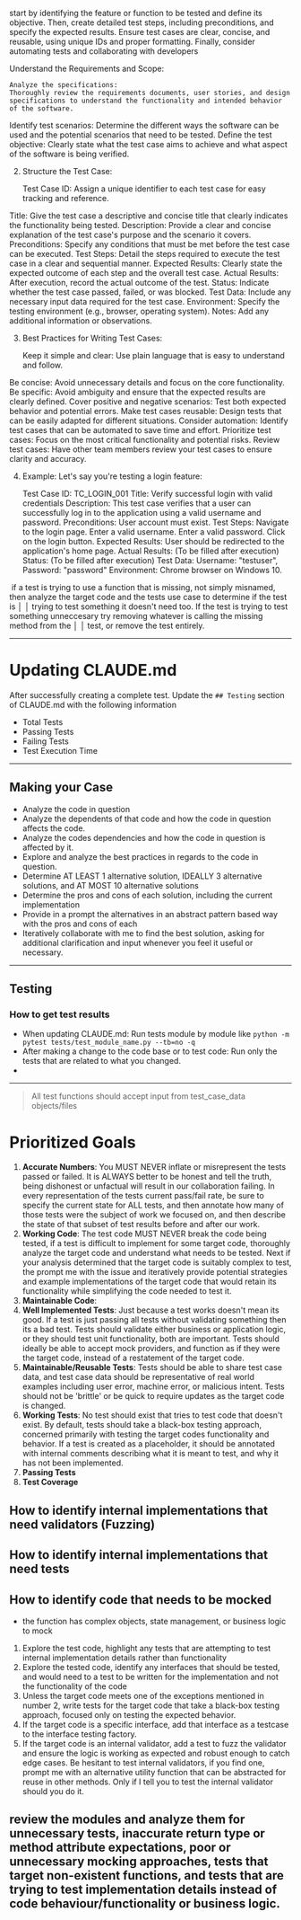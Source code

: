 start by identifying the feature or function to be tested and define its objective. Then, create detailed test steps, including preconditions, and specify the expected results. Ensure test cases are clear, concise, and reusable, using unique IDs and proper formatting. Finally, consider automating tests and collaborating with developers


Understand the Requirements and Scope:

    Analyze the specifications:
    Thoroughly review the requirements documents, user stories, and design specifications to understand the functionality and intended behavior of the software. 

Identify test scenarios:
Determine the different ways the software can be used and the potential scenarios that need to be tested. 
Define the test objective:
Clearly state what the test case aims to achieve and what aspect of the software is being verified. 

2. Structure the Test Case:

    Test Case ID: Assign a unique identifier to each test case for easy tracking and reference. 

Title: Give the test case a descriptive and concise title that clearly indicates the functionality being tested. 
Description: Provide a clear and concise explanation of the test case's purpose and the scenario it covers. 
Preconditions: Specify any conditions that must be met before the test case can be executed. 
Test Steps: Detail the steps required to execute the test case in a clear and sequential manner. 
Expected Results: Clearly state the expected outcome of each step and the overall test case. 
Actual Results: After execution, record the actual outcome of the test. 
Status: Indicate whether the test case passed, failed, or was blocked. 
Test Data: Include any necessary input data required for the test case. 
Environment: Specify the testing environment (e.g., browser, operating system). 
Notes: Add any additional information or observations. 

3. Best Practices for Writing Test Cases:

    Keep it simple and clear: Use plain language that is easy to understand and follow. 

Be concise: Avoid unnecessary details and focus on the core functionality. 
Be specific: Avoid ambiguity and ensure that the expected results are clearly defined. 
Cover positive and negative scenarios: Test both expected behavior and potential errors. 
Make test cases reusable: Design tests that can be easily adapted for different situations. 
Consider automation: Identify test cases that can be automated to save time and effort. 
Prioritize test cases: Focus on the most critical functionality and potential risks. 
Review test cases: Have other team members review your test cases to ensure clarity and accuracy. 

4. Example:
Let's say you're testing a login feature: 

    Test Case ID: TC_LOGIN_001
    Title: Verify successful login with valid credentials
    Description: This test case verifies that a user can successfully log in to the application using a valid username and password.
    Preconditions: User account must exist.
    Test Steps:
        Navigate to the login page.
        Enter a valid username.
        Enter a valid password.
        Click on the login button. 
    Expected Results: User should be redirected to the application's home page.
    Actual Results: (To be filled after execution)
    Status: (To be filled after execution)
    Test Data: Username: "testuser", Password: "password"
    Environment: Chrome browser on Windows 10.


 if a test is trying to use a function that is missing, not simply misnamed, then analyze the target code and the tests use case to determine if the test is       │
│   trying to test something it doesn't need too. If the test is trying to test something unneccesary try removing whatever is calling the missing method from the    │
│   test, or remove the test entirely.

---

# Updating CLAUDE.md

After successfully creating a complete test. Update the `## Testing` section of CLAUDE.md with the following information
- Total Tests
- Passing Tests
- Failing Tests
- Test Execution Time

---

## Making your Case
- Analyze the code in question
- Analyze the dependents of that code and how the code in question affects the code.
- Analyze the codes dependencies and how the code in question is affected by it.
- Explore and analyze the best practices in regards to the code in question.
- Determine AT LEAST 1 alternative solution, IDEALLY 3 alternative solutions, and AT MOST 10 alternative solutions
- Determine the pros and cons of each solution, including the current implementation
- Provide in a prompt the alternatives in an abstract pattern based way with the pros and cons of each
- Iteratively collaborate with me to find the best solution, asking for additional clarification and input whenever you feel it useful or necessary.

---

## Testing

### How to get test results

- When updating CLAUDE.md: Run tests module by module like `python -m pytest tests/test_module_name.py --tb=no -q`
- After making a change to the code base or to test code: Run only the tests that are related to what you changed.
- 
---

> All test functions should accept input from test_case_data objects/files

# Prioritized Goals
1. **Accurate Numbers**: You MUST NEVER inflate or misrepresent the tests passed or failed. It is ALWAYS better to be honest and tell the truth, being dishonest or unfactual will result in our collaboration failing. In every representation of the tests current pass/fail rate, be sure to specify the current state for ALL tests, and then annotate how many of those tests were the subject of work we focused on, and then describe the state of that subset of test results before and after our work.
2. **Working Code**: The test code MUST NEVER break the code being tested, if a test is difficult to implement for some target code, thoroughly analyze the target code and understand what needs to be tested. Next if your analysis determined that the target code is suitably complex to test, the prompt me with the issue and iteratively provide potential strategies and example implementations of the target code that would retain its functionality while simplifying the code needed to test it.
3. **Maintainable Code**: 
4. **Well Implemented Tests**: Just because a test works doesn't mean its good. If a test is just passing all tests without validating something then its a bad test. Tests should validate either business or application logic, or they should test unit functionality, both are important. Tests should ideally be able to accept mock providers, and function as if they were the target code, instead of a restatement of the target code.
5. **Maintainable/Reusable Tests**: Tests should be able to share test case data, and test case data should be representative of real world examples including user error, machine error, or malicious intent. Tests should not be 'brittle' or be quick to require updates as the target code is changed.
6. **Working Tests**: No test should exist that tries to test code that doesn't exist. By default, tests should take a black-box testing approach, concerned primarily with testing the target codes functionality and behavior. If a test is created as a placeholder, it should be annotated with internal comments describing what it is meant to test, and why it has not been implemented.
7. **Passing Tests**
8. **Test Coverage**

## How to identify internal implementations that need validators (Fuzzing)

## How to identify internal implementations that need tests

## How to identify code that needs to be mocked

- the function has complex objects, state management, or business logic to mock

1. Explore the test code, highlight any tests that are attempting to test internal implementation details rather than functionality
2. Explore the tested code, identify any interfaces that should be tested, and would need to a test to be written for the implementation and not the functionality of the code
3. Unless the target code meets one of the exceptions mentioned in number 2, write tests for the target code that take a black-box testing approach, focused only on testing the expected behavior.
4. If the target code is a specific interface, add that interface as a testcase to the interface testing factory.
5. If the target code is an internal validator, add a test to fuzz the validator and ensure the logic is working as expected and robust enough to catch edge cases. Be hesitant to test internal validators, if you find one, prompt me with an alternative utility function that can be abstracted for reuse in other methods. Only if I tell you to test the internal validator should you do it.

review the modules and analyze them for unnecessary tests, inaccurate return type or method attribute expectations, poor or unnecessary mocking approaches, tests that target non-existent functions, and tests that are trying to test implementation details instead of code behaviour/functionality or business logic.
---
